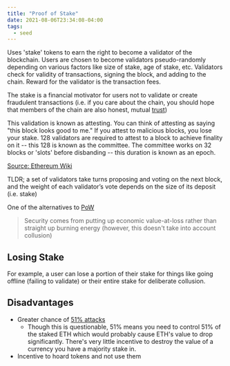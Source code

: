 ```yaml
---
title: "Proof of Stake"
date: 2021-08-06T23:34:08-04:00
tags:
  - seed
---
```


Uses 'stake' tokens to earn the right to become a validator of the blockchain. Users are chosen to become validators pseudo-randomly depending on various factors like size of stake, age of stake, etc. Validators check for validity of transactions, signing the block, and adding to the chain. Reward for the validator is the transaction fees.

The stake is a financial motivator for users not to validate or create fraudulent transactions (i.e. if you care about the chain, you should hope that members of the chain are also honest, mutual [trust](thoughts/trust.md))

This validation is known as attesting. You can think of attesting as saying "this block looks good to me." If you attest to malicious blocks, you lose your stake. 128 validators are required to attest to a block to achieve finality on it -- this 128 is known as the committee. The committee works on 32 blocks or 'slots' before disbanding -- this duration is known as an epoch.

[Source: Ethereum Wiki](https://eth.wiki/en/concepts/proof-of-stake-faqs)

TLDR; a set of validators take turns proposing and voting on the next block, and the weight of each validator’s vote depends on the size of its deposit (i.e. stake)

One of the alternatives to [PoW](thoughts/proof%20of%20work.md)

> Security comes from putting up economic value-at-loss rather than straight up burning energy (however, this doesn't take into account collusion)

## Losing Stake

For example, a user can lose a portion of their stake for things like going offline (failing to validate) or their entire stake for deliberate collusion.

## Disadvantages

- Greater chance of [51% attacks](thoughts/fault%20tolerance.md)
  - Though this is questionable, 51% means you need to control 51% of the staked ETH which would probably cause ETH's value to drop significantly. There's very little incentive to destroy the value of a currency you have a majority stake in.
- Incentive to hoard tokens and not use them
